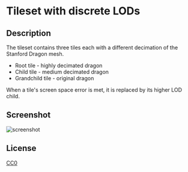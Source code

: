 # Tileset with discrete LODs

## Description

The tileset contains three tiles each with a different decimation of the Stanford Dragon mesh.

- Root tile - highly decimated dragon
- Child tile - medium decimated dragon
- Grandchild tile - original dragon

When a tile's screen space error is met, it is replaced by its higher LOD child.

## Screenshot

![screenshot](screenshot/screenshot.gif)

## License

[CC0](https://creativecommons.org/share-your-work/public-domain/cc0/)
